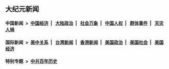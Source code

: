 ## 大纪元新闻

#### 中国新闻 &nbsp;>&nbsp; [中国经济](indexes/ncid283/README.md?12151245) &nbsp;| &nbsp; [大陆政治](indexes/ncid277/README.md?12151245) &nbsp;| &nbsp; [社会万象](indexes/ncid282/README.md?12151245) &nbsp;| &nbsp; [中国人权](indexes/ncid278/README.md?12151245) &nbsp;| &nbsp; [群体事件](indexes/ncid279/README.md?12151245) &nbsp;| &nbsp; [天灾人祸](indexes/ncid280/README.md?12151245)

#### 国际新闻 &nbsp;>&nbsp; [美中关系](indexes/nf1412576/README.md?12151245) &nbsp;| &nbsp; [台湾新闻](indexes/ncid1349361/README.md?12151245) &nbsp;| &nbsp; [香港新闻](indexes/ncid1349362/README.md?12151245) &nbsp;| &nbsp; [美国政治](indexes/ncid1078159/README.md?12151245) &nbsp;| &nbsp; [美国社会](indexes/ncid1078160/README.md?12151245) &nbsp;| &nbsp; [美国经济](indexes/ncid1078158/README.md?12151245)

#### 特别专题 &nbsp;>&nbsp; [中共百年历史](https://github.com/epoch-news/epoch-special/blob/master/README.md?12151245)  
